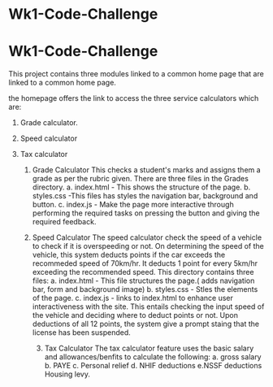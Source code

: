 # Wk1-Code-Challenge
# Wk1-Code-Challenge
This project contains three modules linked to a common home page that are linked to a common home page.

the homepage offers the link to access the three service calculators which are:

1. Grade calculator.
2. Speed calculator
3. Tax calculator

   1. Grade Calculator
      This checks a student's marks and assigns them a grade as per the rubric given.
      There are three files in the Grades directory.
      a. index.html - This shows the structure of the page.
      b. styles.css -This files has styles the navigation bar, background and button.
      c. index.js - Make the page more interactive through performing the required tasks on pressing the button and giving the required feedback.

    2. Speed Calculator
       The speed calculator check the speed of a vehicle to check if it is overspeeding or not.
       On determining the speed of the vehicle, this system deducts points if the car exceeds the recommeded speed of 70km/hr.
       It deducts 1 point for every 5km/hr exceeding the recommended speed.
       This directory contains three files:
        a.    index.html - This file structures the page.( adds navigation bar, form and background image)
        b. styles.css - Stles the elements of the page.
        c. index.js - links to index.html to enhance user interactiveness with the site. This entails checking the input speed of the vehicle and
       deciding where to deduct points or not. Upon deductions of all 12 points, the system give a prompt staing that the license has been suspended.

       3. Tax Calculator
       The tax calculator feature uses the basic salary and allowances/benfits to calculate the following:
       a. gross salary
       b. PAYE
       c. Personal relief
       d. NHIF deductions
       e.NSSF deductions
       Housing levy.  
       